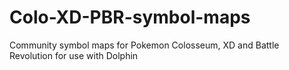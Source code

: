# Colo-XD-PBR-symbol-maps
Community symbol maps for Pokemon Colosseum, XD and Battle Revolution for use with Dolphin
